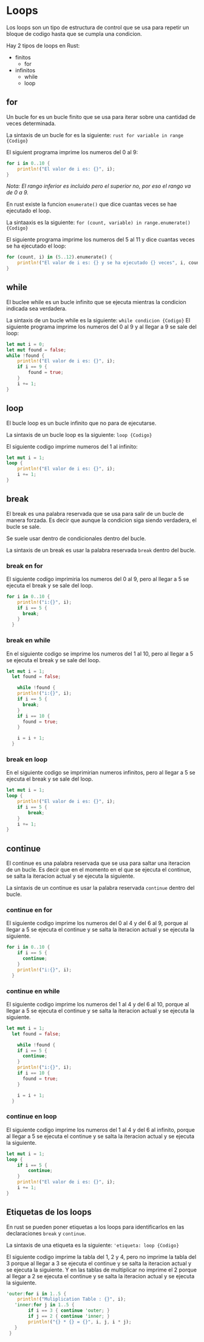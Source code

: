 # Loops

Los loops son un tipo de estructura de control que se usa para repetir un bloque de codigo hasta que se cumpla una condicion.

Hay 2 tipos de loops en Rust:

-   finitos
    -   for
-   infinitos
    -   while
    -   loop

## for

Un bucle for es un bucle finito que se usa para iterar sobre una cantidad de veces determinada.

La sintaxis de un bucle for es la siguiente:
`rust for variable in range {Codigo}`

El siguient programa imprime los numeros del 0 al 9:

```rust
for i in 0..10 {
    println!("El valor de i es: {}", i);
}
```

_Nota: El rango inferior es incluido pero el superior no, por eso el rango va de 0 a 9._

En rust existe la funcion `enumerate()` que dice cuantas veces se hae ejecutado el loop.

La sintaaxis es la siguiente: `for (count, variable) in range.enumerate() {Codigo}`

El siguiente programa imprime los numeros del 5 al 11 y dice cuantas veces se ha ejecutado el loop:

```rust
for (count, i) in (5..12).enumerate() {
    println!("El valor de i es: {} y se ha ejecutado {} veces", i, count);
}
```

## while

El buclee while es un bucle infinito que se ejecuta mientras la condicion indicada sea verdadera.

La sintaxis de un bucle while es la siguiente: `while condicion {Codigo}`
El siguiente programa imprime los numeros del 0 al 9 y al llegar a 9 se sale del loop:

```rust
let mut i = 0;
let mut found = false;
while !found {
    println!("El valor de i es: {}", i);
    if i == 9 {
        found = true;
    }
    i += 1;
}
```

## loop

El bucle loop es un bucle infinito que no para de ejecutarse.

La sintaxis de un bucle loop es la siguiente: `loop {Codigo}`

El siguiente codigo imprime numeros del 1 al infinito:

```rust
let mut i = 1;
loop {
    println!("El valor de i es: {}", i);
    i += 1;
}
```

## break

El break es una palabra reservada que se usa para salir de un bucle de manera forzada. Es decir que aunque la condicion siga siendo verdadera, el bucle se sale.

Se suele usar dentro de condicionales dentro del bucle.

La sintaxis de un break es usar la palabra reservada `break` dentro del bucle.



### break en for

El siguiente codigo imprimiria los numeros del 0 al 9, pero al llegar a 5 se ejecuta el break y se sale del loop.

```rust
for i in 0..10 {
    println!("i:{}", i);
    if i == 5 {
      break;
    }
  }
```

### break en while

En el siguiente codigo se imprime los numeros del 1 al 10, pero al llegar a 5 se ejecuta el break y se sale del loop.

```rust
let mut i = 1;
  let found = false;

    while !found {
    println!("i:{}", i);
    if i == 5 {
      break;
    }
    if i == 10 {
      found = true;
    }

    i = i + 1;
  }
```

### break en loop

En el siguiente codigo se imprimirian numeros infinitos, pero al llegar a 5 se ejecuta el break y se sale del loop.
```rust
let mut i = 1;
loop {
    println!("El valor de i es: {}", i);
    if i == 5 {
        break;
    }
    i += 1;
}
```

## continue
El continue es una palabra reservada que se usa para saltar una iteracion de un bucle. Es decir que en el momento en el que se ejecuta el continue, se salta la iteracion actual y se ejecuta la siguiente.

La sintaxis de un continue es usar la palabra reservada `continue` dentro del bucle.
### continue en for

El siguiente codigo imprime los numeros del 0 al 4 y del 6 al 9, porque al llegar a 5 se ejecuta el continue y se salta la iteracion actual y se ejecuta la siguiente.

```rust
for i in 0..10 {
    if i == 5 {
      continue;
    }
    println!("i:{}", i);
  }
```

### continue en while

El siguiente codigo imprime los numeros del 1 al 4 y del 6 al 10, porque al llegar a 5 se ejecuta el continue y se salta la iteracion actual y se ejecuta la siguiente.

```rust
let mut i = 1;
  let found = false;

    while !found {
    if i == 5 {
      continue;
    }
    println!("i:{}", i);
    if i == 10 {
      found = true;
    }

    i = i + 1;
  }
```

### continue en loop

El siguiente codigo imprime los numeros del 1 al 4 y del 6 al infinito, porque al llegar a 5 se ejecuta el continue y se salta la iteracion actual y se ejecuta la siguiente.

```rust
let mut i = 1;
loop {
    if i == 5 {
        continue;
    }
    println!("El valor de i es: {}", i);
    i += 1;
}
```

## Etiquetas de los loops
En rust se pueden poner etiquetas a los loops para identificarlos en las declaraciones `break` y `continue`.

La sintaxis de una etiqueta es la siguiente: `'etiqueta: loop {Codigo}`

El siguiente codigo imprime la tabla del 1, 2 y 4, pero no imprime la tabla del 3 porque al llegar a 3 se ejecuta el continue y se salta la iteracion actual y se ejecuta la siguiente. Y en las tablas de multiplicar no imprime el 2 porque al llegar a 2 se ejecuta el continue y se salta la iteracion actual y se ejecuta la siguiente.

```rust
'outer:for i in 1..5 { 
    println!("Muliplication Table : {}", i);
   'inner:for j in 1..5 { 
        if i == 3 { continue 'outer; } 
        if j == 2 { continue 'inner; } 
        println!("{} * {} = {}", i, j, i * j);
   }
 }
```
